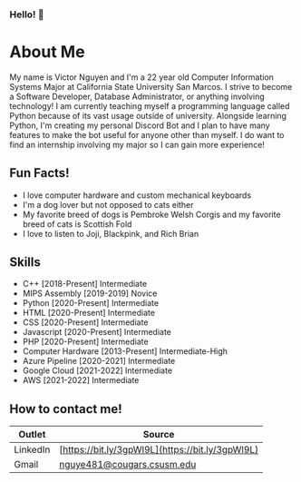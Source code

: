 ### Hello! 👋

# About Me
My name is Victor Nguyen and I'm a 22 year old Computer Information Systems Major at California State University San Marcos.  I strive to become a Software Developer, Database Administrator, or anything involving technology!  I am currently teaching myself a programming language called Python because of its vast usage outside of university.  Alongside learning Python, I'm creating my personal Discord Bot and I plan to have many features to make the bot useful for anyone other than myself.  I do want to find an internship involving my major so I can gain more experience!

## Fun Facts!
- I love computer hardware and custom mechanical keyboards
- I'm a dog lover but not opposed to cats either
- My favorite breed of dogs is Pembroke Welsh Corgis and my favorite breed of cats is Scottish Fold
- I love to listen to Joji, Blackpink, and Rich Brian

## Skills
- C++ [2018-Present] Intermediate
- MIPS Assembly [2019-2019] Novice
- Python [2020-Present] Intermediate
- HTML [2020-Present] Intermediate
- CSS [2020-Present] Intermediate
- Javascript [2020-Present] Intermediate
- PHP [2020-Present] Intermediate
- Computer Hardware [2013-Present] Intermediate-High
- Azure Pipeline [2020-2021] Intermediate
- Google Cloud [2021-2022] Intermediate
- AWS [2021-2022] Intermediate

## How to contact me!
| Outlet | Source |
| --------- | ---------- |
| LinkedIn | [https://bit.ly/3gpWl9L](https://bit.ly/3gpWl9L) |
| Gmail | nguye481@cougars.csusm.edu |

<!--
**VictorNguyen031900/VictorNguyen031900** is a ✨ _special_ ✨ repository because its `README.md` (this file) appears on your GitHub profile.

Here are some ideas to get you started:

- 🔭 I’m currently working on ...
- 🌱 I’m currently learning ...
- 👯 I’m looking to collaborate on ...
- 🤔 I’m looking for help with ...
- 💬 Ask me about ...
- 📫 How to reach me: ...
- 😄 Pronouns: ...
- ⚡ Fun fact: ...
-->
